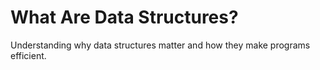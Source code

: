 # What Are Data Structures?
Understanding why data structures matter and how they make programs efficient.